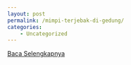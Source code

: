```yaml
---
layout: post
permalink: /mimpi-terjebak-di-gedung/
categories:
    - Uncategorized
---
```


[Baca Selengkapnya](/05)
